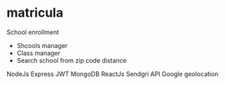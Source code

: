 # matricula

School enrollment

- Shcools manager
- Class manager
- Search school from zip code distance


NodeJs Express JWT MongoDB ReactJs Sendgri API Google geolocation

